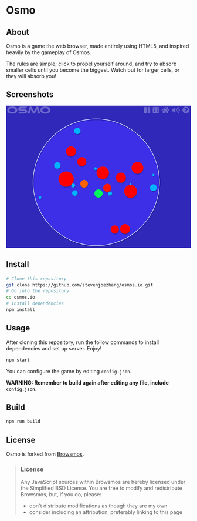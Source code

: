 # Osmo

## About

Osmo is a game the web browser, made entirely using HTML5, and inspired heavily by the gameplay of Osmos.

The rules are simple; click to propel yourself around, and try to absorb smaller cells until you become the biggest. Watch out for larger cells, or they will absorb you!

## Screenshots

![Screenshot](screenshot.png)

## Install

```bash
# Clone this repository
git clone https://github.com/stevenjoezhang/osmos.io.git
# Go into the repository
cd osmos.io
# Install dependencies
npm install
```

## Usage

After cloning this repository, run the follow commands to install dependencies and set up server. Enjoy!

```bash
npm start
```

You can configure the game by editing `config.json`.

**WARNING: Remember to build again after editing any file, include `config.json`.**

## Build

```bash
npm run build
```

## License

Osmo is forked from [Browsmos](https://github.com/BHSPitMonkey/Browsmos).

> ### License
> Any JavaScript sources within Browsmos are hereby licensed under the Simplified BSD License. You are free to modify and redistribute Browsmos, but, if you do, please:
> - don't distribute modifications as though they are my own
> - consider including an attribution, preferably linking to this page
